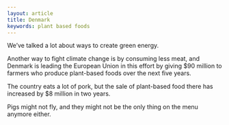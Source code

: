 ```yaml
---
layout: article
title: Denmark
keywords: plant based foods
---
```


We’ve talked a lot about ways to create green energy.

Another way to fight climate change is by consuming less meat, and Denmark is leading the European Union in this effort by giving $90 million to farmers who produce plant-based foods over the next five years.

The country eats a lot of pork, but the sale of plant-based food there has increased by $8 million in two years.

Pigs might not fly, and they might not be the only thing on the menu anymore either.
